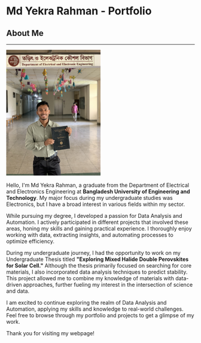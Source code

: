 #  Md Yekra Rahman - Portfolio
## About Me
----

<img
 src="https://raw.githubusercontent.com/MdYekraRahman/Website/main/IMG_4727.jpg" alt= " Infront of Department after Graduation" width="50%" height="30%">

Hello, I'm Md Yekra Rahman, a graduate from the Department of Electrical and Electronics Engineering at **Bangladesh University of Engineering and Technology**. My major focus during my undergraduate studies was Electronics, but I have a broad interest in various fields within my sector.

While pursuing my degree, I developed a passion for Data Analysis and Automation. I actively participated in different projects that involved these areas, honing my skills and gaining practical experience. I thoroughly enjoy working with data, extracting insights, and automating processes to optimize efficiency.

During my undergraduate journey, I had the opportunity to work on my Undergraduate Thesis titled **"Exploring Mixed Halide Double Perovskites for Solar Cell."** Although the thesis primarily focused on searching for core materials, I also incorporated data analysis techniques to predict stability. This project allowed me to combine my knowledge of materials with data-driven approaches, further fueling my interest in the intersection of science and data.

I am excited to continue exploring the realm of Data Analysis and Automation, applying my skills and knowledge to real-world challenges. Feel free to browse through my portfolio and projects to get a glimpse of my work.

Thank you for visiting my webpage!


